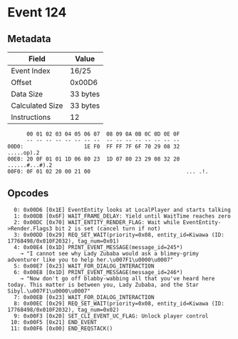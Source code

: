 # Event 124

## Metadata

| Field           | Value    |
|-----------------|----------|
| Event Index     | 16/25    |
| Offset          | 0x00D6   |
| Data Size       | 33 bytes |
| Calculated Size | 33 bytes |
| Instructions    | 12       |

```
      00 01 02 03 04 05 06 07  08 09 0A 0B 0C 0D 0E 0F
      -- -- -- -- -- -- -- --  -- -- -- -- -- -- -- --
00D0:                   1E F0  FF FF 7F 6F 70 29 08 32        .....op).2
00E0: 20 0F 01 01 1D 06 80 23  1D 07 80 23 29 08 32 20   ......#...#).2 
00F0: 0F 01 02 20 00 21 00                              ... .!.         
```

## Opcodes

```
  0: 0x00D6 [0x1E] EventEntity looks at LocalPlayer and starts talking
  1: 0x00DB [0x6F] WAIT_FRAME_DELAY: Yield until WaitTime reaches zero
  2: 0x00DC [0x70] WAIT_ENTITY_RENDER_FLAG: Wait while EventEntity->Render.Flags3 bit 2 is set (cancel turn if not)
  3: 0x00DD [0x29] REQ_SET_WAIT(priority=0x08, entity_id=Kiwawa (ID: 17768498/0x010F2032), tag_num=0x01)
  4: 0x00E4 [0x1D] PRINT_EVENT_MESSAGE(message_id=245*)
    → "I cannot see why Lady Zubaba would ask a blimey-grimy adventurer like you to help her.\u007F1\u0000\u0007"
  5: 0x00E7 [0x23] WAIT_FOR_DIALOG_INTERACTION
  6: 0x00E8 [0x1D] PRINT_EVENT_MESSAGE(message_id=246*)
    → "Now don't go off blabby-wabbing all that you've heard here today. This matter is between you, Lady Zubaba, and the Star Sibyl.\u007F1\u0000\u0007"
  7: 0x00EB [0x23] WAIT_FOR_DIALOG_INTERACTION
  8: 0x00EC [0x29] REQ_SET_WAIT(priority=0x08, entity_id=Kiwawa (ID: 17768498/0x010F2032), tag_num=0x02)
  9: 0x00F3 [0x20] SET_CLI_EVENT_UC_FLAG: Unlock player control
 10: 0x00F5 [0x21] END_EVENT
 11: 0x00F6 [0x00] END_REQSTACK()
```
